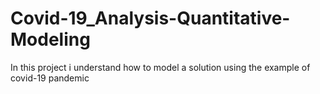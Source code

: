# Covid-19_Analysis-Quantitative-Modeling
In this project i understand how to model a solution using the example of covid-19 pandemic 

